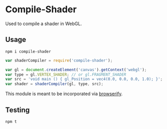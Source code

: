 # Compile-Shader
Used to compile a shader in WebGL.

## Usage
`npm i compile-shader`

```js
var shaderCompiler = require('compile-shader');

var gl = document.createElement('canvas').getContext('webgl');
var type = gl.VERTEX_SHADER; // or gl.FRAGMENT_SHADER
var src = 'void main () { gl_Position = vec4(0.0, 0.0, 0.0, 1.0); }';
var shader = shaderCompiler(gl, type, src);
```

This module is meant to be incorporated via [browserify](http://browserify.org/).

## Testing
`npm t`

